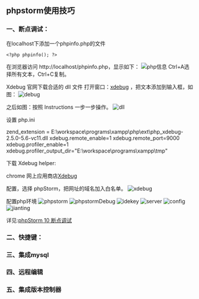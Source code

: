 ## phpstorm使用技巧
### 一、断点调试：
在localhost下添加一个phpinfo.php的文件

`<?php phpinfo(); ?>`   

在浏览器访问 http://localhost/phpinfo.php，显示如下：
![php信息](https://raw.githubusercontent.com/lixinyuan1213/lisyImgs/master/20170212/phpinfo.jpg)
Ctrl+A选择所有文本，Ctrl+C复制。

Xdebug 官网下载合适的 dll 文件
打开窗口：[xdebug](http://xdebug.org/wizard.php,xdebug) ，把文本添加到输入框，如图：
![debug](https://raw.githubusercontent.com/lixinyuan1213/lisyImgs/master/20170212/debug.jpg)

之后如图：按照 Instructions 一步一步操作。
![dll](https://raw.githubusercontent.com/lixinyuan1213/lisyImgs/master/20170212/dll.jpg)

设置 php.ini

zend_extension = E:\workspace\programs\xampp\php\ext\php_xdebug-2.5.0-5.6-vc11.dll
xdebug.remote_enable=1
xdebug.remote_port=9000
xdebug.profiler_enable=1
xdebug.profiler_output_dir="E:\workspace\programs\xampp\tmp"

下载 Xdebug helper:

chrome 网上应用商店[Xdebug](https://chrome.google.com/webstore/detail/xdebug-helper/eadndfjplgieldjbigjakmdgkmoaaaoc?hl=zh-CN)

配置，选择 phpStorm，把网址的域名加入白名单。
![xdebug](https://raw.githubusercontent.com/lixinyuan1213/lisyImgs/master/20170212/xdebug.jpg)

配置php环境
![phpstorm](https://raw.githubusercontent.com/lixinyuan1213/lisyImgs/master/20170212/phpstorm.jpg)
![phpstormDebug](https://raw.githubusercontent.com/lixinyuan1213/lisyImgs/master/20170212/phpstormDebug.jpg)
![idekey](https://raw.githubusercontent.com/lixinyuan1213/lisyImgs/master/20170212/idekey.jpg)
![server](https://raw.githubusercontent.com/lixinyuan1213/lisyImgs/master/20170212/server.jpg)
![config](https://raw.githubusercontent.com/lixinyuan1213/lisyImgs/master/20170212/config.jpg)
![jianting](https://raw.githubusercontent.com/lixinyuan1213/lisyImgs/master/20170212/jianting.jpg)

详见:[phpStorm 10 断点调试](https://segmentfault.com/a/1190000004339411)
### 二、快捷键：
### 三、集成mysql
### 四、远程编辑
### 五、集成版本控制器